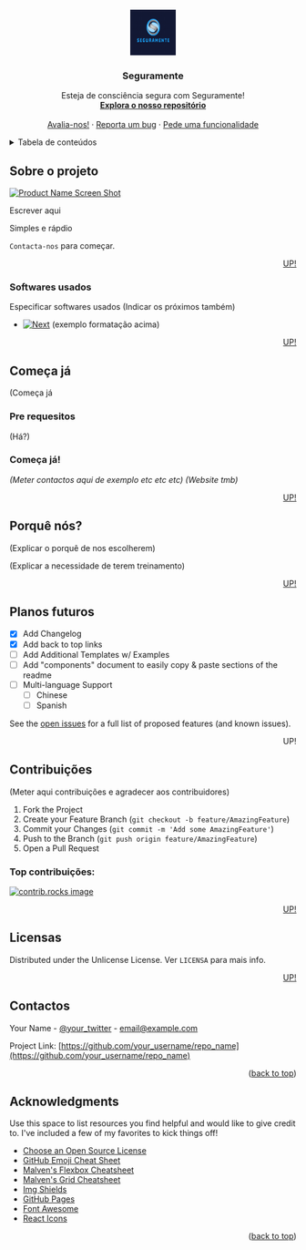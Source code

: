 <!-- Improved compatibility of back to top link: See: https://github.com/othneildrew/Best-README-Template/pull/73 -->
<a id="readme-top"></a>
<!--
*** Thanks for checking out the Best-README-Template. If you have a suggestion
*** that would make this better, please fork the repo and create a pull request
*** or simply open an issue with the tag "enhancement".
*** Don't forget to give the project a star!
*** Thanks again! Now go create something AMAZING! :D
-->



<!-- PROJECT SHIELDS -->
<!--
*** I'm using markdown "reference style" links for readability.
*** Reference links are enclosed in brackets [ ] instead of parentheses ( ).
*** See the bottom of this document for the declaration of the reference variables
*** for contributors-url, forks-url, etc. This is an optional, concise syntax you may use.
*** https://www.markdownguide.org/basic-syntax/#reference-style-links
-->



<!-- PROJECT LOGO -->
<br />
<div align="center">
  <a href="Seguramente">
    <img src="design/logo.png" alt="Logo" width="80" height="80">
  </a>

  <h3 align="center">Seguramente</h3>

  <p align="center">
    Esteja de consciência segura com Seguramente!
    <br />
    <a href="https://github.com/SeguramenteBusiness/Seguramente_project"><strong>Explora o nosso repositório</strong></a>
    <br />
    <br />
    <a href="https://github.com/othneildrew/Best-README-Template">Avalia-nos!</a>
    ·
    <a href="https://github.com/othneildrew/Best-README-Template/issues/new?labels=bug&template=bug-report---.md">Reporta um bug</a>
    ·
    <a href="https://github.com/SeguramenteBusiness/Seguramente_project/blob/secure-core/Documentos/Controlo%20de%20qualidade.txt">Pede uma funcionalidade</a>
  </p>
</div>



<!-- TABLE OF CONTENTS -->
<details>
  <summary>Tabela de conteúdos</summary>
  <ol>
    <li>
      <a href="#Sobre o projeto">Sobre o projeto</a>
      <ul>
        <li><a href="#Sobre os devs">Sobre os devs</a></li>
      </ul>
    </li>
    <li>
      <a href="#Começa já!">GComeça já!</a>
      <ul>
      </ul>
    </li>
    <li><a href="#Porquê nós?">Usage</a></li>
    <li><a href="#Como funciona?">Roadmap</a></li>
    <li><a href="#Contribuições">Contributing</a></li>
    <li><a href="#Licencas">License</a></li>
    <li><a href="#Contactos">Contact</a></li>
    <li><a href="#Certificados">Acknowledgments</a></li>
  </ol>
</details>



<!-- ABOUT THE PROJECT -->
## Sobre o projeto

[![Product Name Screen Shot][product-screenshot]](https://example.com)

Escrever aqui

Simples e rápdio

`Contacta-nos` para começar.

<p align="right"><a href="#readme-top">UP!</a></p>



### Softwares usados

Especificar softwares usados
(Indicar os próximos também)

* [![Next][Next.js]][Next-url]
(exemplo formatação acima)

<p align="right"><a href="#readme-top">UP!</a></p>



<!-- GETTING STARTED -->
## Começa já

(Começa já

### Pre requesitos

(Há?)


### Começa já!

_(Meter contactos aqui de exemplo etc etc etc)_
_(Website tmb)_



<p align="right"><a href="#readme-top">UP!</a></p>



<!-- USAGE EXAMPLES -->
## Porquê nós?

(Explicar o porquê de nos escolherem)

(Explicar a necessidade de terem treinamento)

<p align="right"><a href="#readme-top">UP!</a></p>



<!-- ROADMAP -->
## Planos futuros

- [x] Add Changelog
- [x] Add back to top links
- [ ] Add Additional Templates w/ Examples
- [ ] Add "components" document to easily copy & paste sections of the readme
- [ ] Multi-language Support
    - [ ] Chinese
    - [ ] Spanish

See the [open issues](https://github.com/othneildrew/Best-README-Template/issues) for a full list of proposed features (and known issues).

<p align="right"(<a href="#readme-top">UP!</a></p>



<!-- CONTRIBUTING -->
## Contribuições

(Meter aqui contribuições e agradecer aos contribuidores)

1. Fork the Project
2. Create your Feature Branch (`git checkout -b feature/AmazingFeature`)
3. Commit your Changes (`git commit -m 'Add some AmazingFeature'`)
4. Push to the Branch (`git push origin feature/AmazingFeature`)
5. Open a Pull Request

### Top contribuições:

<a href="https://github.com/othneildrew/Best-README-Template/graphs/contributors">
  <img src="https://contrib.rocks/image?repo=othneildrew/Best-README-Template" alt="contrib.rocks image" />
</a>

<p align="right"><a href="#readme-top">UP!</a></p>



<!-- LICENSE -->
## Licensas

Distributed under the Unlicense License. Ver `LICENSA` para mais info.

<p align="right"><a href="#readme-top">UP!</a></p>



<!-- CONTACT -->
## Contactos

Your Name - [@your_twitter](https://twitter.com/your_username) - email@example.com

Project Link: [https://github.com/your_username/repo_name](https://github.com/your_username/repo_name)

<p align="right">(<a href="#readme-top">back to top</a>)</p>



<!-- ACKNOWLEDGMENTS -->
## Acknowledgments

Use this space to list resources you find helpful and would like to give credit to. I've included a few of my favorites to kick things off!

* [Choose an Open Source License](https://choosealicense.com)
* [GitHub Emoji Cheat Sheet](https://www.webpagefx.com/tools/emoji-cheat-sheet)
* [Malven's Flexbox Cheatsheet](https://flexbox.malven.co/)
* [Malven's Grid Cheatsheet](https://grid.malven.co/)
* [Img Shields](https://shields.io)
* [GitHub Pages](https://pages.github.com)
* [Font Awesome](https://fontawesome.com)
* [React Icons](https://react-icons.github.io/react-icons/search)

<p align="right">(<a href="#readme-top">back to top</a>)</p>



<!-- MARKDOWN LINKS & IMAGES -->
<!-- https://www.markdownguide.org/basic-syntax/#reference-style-links -->
[contributors-shield]: https://img.shields.io/github/contributors/othneildrew/Best-README-Template.svg?style=for-the-badge
[contributors-url]: https://github.com/othneildrew/Best-README-Template/graphs/contributors
[forks-shield]: https://img.shields.io/github/forks/othneildrew/Best-README-Template.svg?style=for-the-badge
[forks-url]: https://github.com/othneildrew/Best-README-Template/network/members
[stars-shield]: https://img.shields.io/github/stars/othneildrew/Best-README-Template.svg?style=for-the-badge
[stars-url]: https://github.com/othneildrew/Best-README-Template/stargazers
[issues-shield]: https://img.shields.io/github/issues/othneildrew/Best-README-Template.svg?style=for-the-badge
[issues-url]: https://github.com/othneildrew/Best-README-Template/issues
[license-shield]: https://img.shields.io/github/license/othneildrew/Best-README-Template.svg?style=for-the-badge
[license-url]: https://github.com/othneildrew/Best-README-Template/blob/master/LICENSE.txt
[linkedin-shield]: https://img.shields.io/badge/-LinkedIn-black.svg?style=for-the-badge&logo=linkedin&colorB=555
[linkedin-url]: https://linkedin.com/in/othneildrew
[product-screenshot]: images/screenshot.png
[Next.js]: https://img.shields.io/badge/next.js-000000?style=for-the-badge&logo=nextdotjs&logoColor=white
[Next-url]: https://nextjs.org/
[React.js]: https://img.shields.io/badge/React-20232A?style=for-the-badge&logo=react&logoColor=61DAFB
[React-url]: https://reactjs.org/
[Vue.js]: https://img.shields.io/badge/Vue.js-35495E?style=for-the-badge&logo=vuedotjs&logoColor=4FC08D
[Vue-url]: https://vuejs.org/
[Angular.io]: https://img.shields.io/badge/Angular-DD0031?style=for-the-badge&logo=angular&logoColor=white
[Angular-url]: https://angular.io/
[Svelte.dev]: https://img.shields.io/badge/Svelte-4A4A55?style=for-the-badge&logo=svelte&logoColor=FF3E00
[Svelte-url]: https://svelte.dev/
[Laravel.com]: https://img.shields.io/badge/Laravel-FF2D20?style=for-the-badge&logo=laravel&logoColor=white
[Laravel-url]: https://laravel.com
[Bootstrap.com]: https://img.shields.io/badge/Bootstrap-563D7C?style=for-the-badge&logo=bootstrap&logoColor=white
[Bootstrap-url]: https://getbootstrap.com
[JQuery.com]: https://img.shields.io/badge/jQuery-0769AD?style=for-the-badge&logo=jquery&logoColor=white
[JQuery-url]: https://jquery.com 
